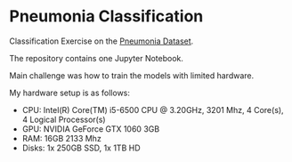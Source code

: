 # Pneumonia Classification
Classification Exercise on the [Pneumonia Dataset](https://www.kaggle.com/paultimothymooney/chest-xray-pneumonia).

The repository contains one Jupyter Notebook.

Main challenge was how to train the models with limited hardware.

My hardware setup is as follows:
- CPU: Intel(R) Core(TM) i5-6500 CPU @ 3.20GHz, 3201 Mhz, 4 Core(s), 4 Logical Processor(s)
- GPU: NVIDIA GeForce GTX 1060 3GB
- RAM: 16GB 2133 Mhz
- Disks: 1x 250GB SSD, 1x 1TB HD
